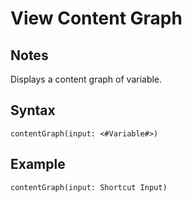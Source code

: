 # View Content Graph
## Notes
Displays a content graph of variable.
## Syntax
```
contentGraph(input: <#Variable#>)
```
## Example
```
contentGraph(input: Shortcut Input)
```